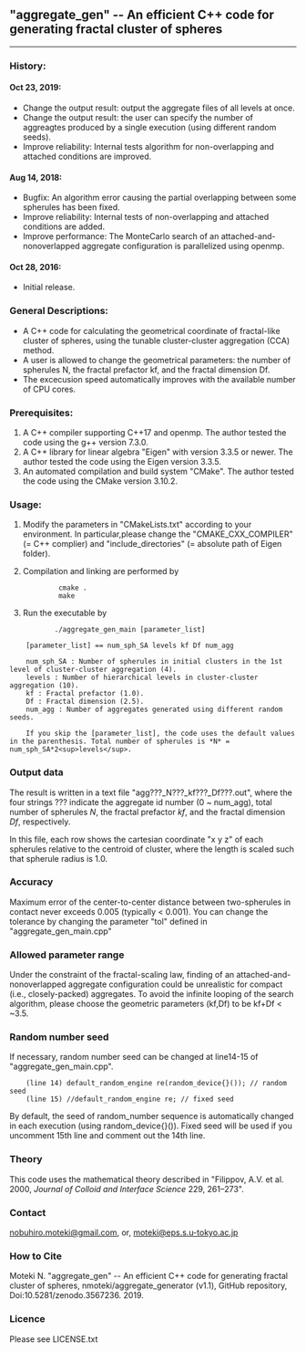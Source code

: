 ##  "aggregate_gen" -- An efficient C++ code for generating fractal cluster of spheres
---

### History:
#### Oct 23, 2019:
  * Change the output result: output the aggregate files of all levels at once.
  * Change the output result: the user can specify the number of aggreagtes produced by a single execution (using different random seeds).
  * Improve reliability: Internal tests algorithm for non-overlapping and attached conditions are improved.

#### Aug 14, 2018:
  * Bugfix: An algorithm error causing the partial overlapping between some spherules has been fixed.
  * Improve reliability: Internal tests of non-overlapping and attached conditions are added.
  * Improve performance: The MonteCarlo search of an attached-and-nonoverlapped aggregate configuration is parallelized using openmp.

#### Oct 28, 2016:
  * Initial release.

### General Descriptions:
  * A C++ code for calculating the geometrical coordinate of fractal-like cluster of spheres, using the tunable cluster-cluster aggregation (CCA) method.
  * A user is allowed to change the geometrical parameters: the number of spherules N, the fractal prefactor kf, and the fractal dimension Df.
  * The excecusion speed automatically improves with the available number of CPU cores.


### Prerequisites:
  1. A C++ compiler supporting C++17 and openmp. The author tested the code using the g++ version 7.3.0.
  2. A C++ library for linear algebra "Eigen" with version 3.3.5 or newer. The author tested the code using the Eigen version 3.3.5.
  3. An automated compilation and build system "CMake". The author tested the code using the CMake version 3.10.2.


### Usage:
  1. Modify the parameters in "CMakeLists.txt" according to your environment.
  In particular,please change the "CMAKE_CXX_COMPILER" (= C++ complier) and "include_directories" (= absolute path of Eigen folder).

  2. Compilation and linking are performed by
```
            cmake .
            make
```

  3. Run the executable by
```
           ./aggregate_gen_main [parameter_list]
```
```
    [parameter_list] == num_sph_SA levels kf Df num_agg

    num_sph_SA : Number of spherules in initial clusters in the 1st level of cluster-cluster aggregation (4).
    levels : Number of hierarchical levels in cluster-cluster aggregation (10).
    kf : Fractal prefactor (1.0).
    Df : Fractal dimension (2.5).
    num_agg : Number of aggregates generated using different random seeds.

    If you skip the [parameter_list], the code uses the default values in the parenthesis. Total number of spherules is *N* = num_sph_SA*2<sup>levels</sup>.
```

### Output data
  The result is written in a text file "agg???_N???_kf???_Df???.out", where the four strings ??? indicate the aggregate id number (0 ~ num_agg), total number of spherules *N*, the fractal prefactor *kf*, and the fractal dimension *Df*, respectively.

  In this file, each row shows the cartesian coordinate "x y z" of each spherules relative to the centroid of cluster, where the
  length is scaled such that spherule radius is 1.0.

### Accuracy
Maximum error of the center-to-center distance between two-spherules in contact never exceeds 0.005 (typically < 0.001). You can change the tolerance by changing the parameter "tol" defined in "aggregate_gen_main.cpp"

### Allowed parameter range
Under the constraint of the fractal-scaling law, finding of an attached-and-nonoverlapped aggregate configuration could be unrealistic for compact (i.e., closely-packed) aggregates. To avoid the infinite looping of the search algorithm, please choose the geometric parameters (kf,Df) to be kf+Df < ~3.5.

### Random number seed
If necessary, random number seed can be changed at line14-15 of "aggregate_gen_main.cpp".
```
    (line 14) default_random_engine re(random_device{}()); // random seed
    (line 15) //default_random_engine re; // fixed seed
```
By default, the seed of random_number sequence is automatically changed in each execution (using random_device{}()). Fixed seed will be used if you uncomment 15th line and comment out the 14th line.

### Theory
  This code uses the mathematical theory described in "Filippov, A.V. et al. 2000, *Journal of Colloid and Interface Science* 229, 261–273".

### Contact
nobuhiro.moteki@gmail.com, or, moteki@eps.s.u-tokyo.ac.jp

### How to Cite
Moteki N. "aggregate_gen" -- An efficient C++ code for generating fractal cluster of spheres, nmoteki/aggregate_generator (v1.1), GitHub repository, Doi:10.5281/zenodo.3567236. 2019.

### Licence
Please see LICENSE.txt
